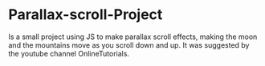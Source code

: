 # Parallax-scroll-Project

Is a small project using JS to make parallax scroll effects, making the moon and the mountains move as you scroll down and up.
It was suggested by the youtube channel OnlineTutorials.
